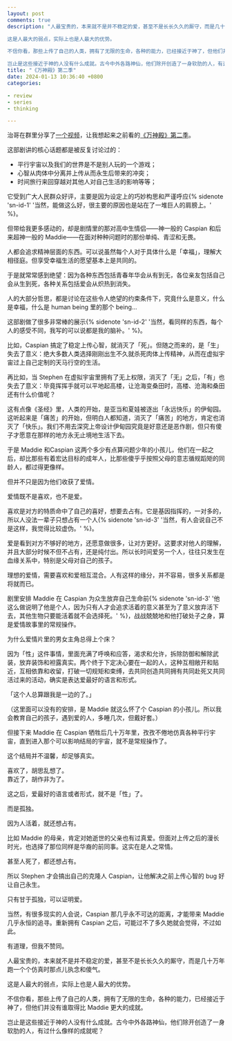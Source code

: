 ```yaml
---
layout: post
comments: true
description: "人最宝贵的，本来就不是并不稳定的爱，甚至不是长长久久的厮守，而是几十万年跑一个个仿真时那点儿执念和傻气。

这是人最大的弱点，实际上也是人最大的优势。

不信你看，那些上传了自己的人类，拥有了无限的生命，各种的能力，已经接近于神了，但他们并没有谁取得比 Maddie 更大的成就。

岂止是这些接近于神的人没有什么成就。古今中外各路神仙，他们除开创造了一身软肋的人，有过什么像样的成就呢？"
title: "《万神殿》第二季"
date: 2024-01-13 10:36:40 +0800
categories: 

- review
- series
- thinking

---
```


治哥在群里分享了[一个视频](https://www.sohu.com/a/710768108_100114195)，让我想起来之前看的[《万神殿》第二季](https://movie.douban.com/subject/36067160/)。

这部剧讲的核心话题都是被反复讨论过的：

- 平行宇宙以及我们的世界是不是别人玩的一个游戏；
- 心智从肉体中分离并上传从而永生后带来的冲突；
- 时间旅行来回穿越对其他人对自己生活的影响等等；

它受到广大人民群众好评，主要是因为设定上的巧妙构思和严谨呼应{% sidenote 'sn-id-1' '当然，能做这么好，很主要的原因也是站在了一堆巨人的肩膀上。' %}。

但带给我更多感动的，却是剧情里的那对高中生情侣——神一般的 Caspian 和后来超神一般的 Maddie——在面对种种问题时的那份单纯、青涩和无畏。

人都会追求精神层面的东西。可以说虽然每个人对于具体什么是「幸福」，理解大相径庭。但享受幸福生活的愿望基本上是共同的。

于是就常常感到绝望：因为各种东西包括青春年华会从有到无，各位亲友包括自己会从生到死，各种关系包括爱会从炽热到消失。

人的大部分哲思，都是讨论在这些令人绝望的约束条件下，究竟什么是意义，什么是幸福，什么是 human being 里的那个 being...

这部剧做了很多非常棒的展示{% sidenote 'sn-id-2' '当然，看同样的东西，每个人的感受不同，我写的可以说都是我的脑补。' %}。

比如，Caspian 搞定了稳定上传心智，就消灭了「死」。但随之而来的，是「生」失去了意义：绝大多数人类选择刚刚出生不久就杀死肉体上传精神，从而在虚拟宇宙过上自己定制的天马行空的生活。

再比如，当 Stephen 在虚拟宇宙里拥有了无上权限，消灭了「无」之后，「有」也失去了意义：毕竟挥挥手就可以平地起高楼，让沧海变桑田时，高楼、沧海和桑田还有什么价值呢？

这有点像《圣经》里，人类的开始，是亚当和夏娃被逐出「永远快乐」的伊甸园。这听起来是「痛苦」的开始，但明白人都知道，消灭了「痛苦」的地方，肯定也消灭了「快乐」。我们不用去深究上帝设计伊甸园究竟是好意还是恶作剧，但只有傻子才愿意在那样的地方永无止境地生活下去。

于是 Maddie 和Caspian 这两个多少有点算问题少年的小孩儿，他们在一起之后，却比那些有着宏达目标的成年人，比那些傻乎乎按照父母的意志循规蹈矩的同龄人，都过得更像样。

但并不只是因为他们收获了爱情。

爱情既不是喜欢，也不是爱。

喜欢是对方的特质命中了自己的喜好，想要去占有。它是基因指挥的，一对多的，所以人没法一辈子只想占有一个人{% sidenote 'sn-id-3' '当然，有人会说自己不是这样，我觉得比较虚伪。' %}。

爱是看到对方不够好的地方，还愿意做很多，让对方更好。这要求对他人的理解，并且大部分时候不但不占有，还是纯付出。所以长时间爱另一个人，往往只发生在血缘关系中，特别是父母对自己的孩子。

理想的爱情，需要喜欢和爱相互混合。人有这样的缘分，并不容易，很多关系都是将就而已。

剧里安排 Maddie 在 Caspian 为众生放弃自己生命前{% sidenote 'sn-id-3' '他这么做说明了他是个人，因为只有人才会追求活着的意义甚至为了意义放弃活下去，其他生物只要能活着就不会选择死。' %}，战战兢兢地和他打破处子之身，算是爱情故事里的常规操作。

为什么爱情片里的男女主角总得上个床？

因为「性」这件事情，里面充满了呼唤和应答，渴求和允许，拆除防御和解除武装，放弃装饰和袒露真实。两个终于下定决心要在一起的人，这种互相敞开和贴近，互相依靠和收留，打破一切规矩和束缚，去共同创造共同拥有共同赴死又共同活过来的活动，确实是表达爱最好的语言和形式。

「这个人总算跟我是一边的了。」

（这里面可以没有的安排，是 Maddie 就这么怀了个 Caspian 的小孩儿。所以我会教育自己的孩子，遇到爱的人，多睡几次，但戴好套。）

但接下来 Maddie 在 Caspian 牺牲后几十万年里，孜孜不倦地仿真各种平行宇宙，直到进入那个可以影响结局的宇宙，就不是常规操作了。

这个结局并不温馨，却足够真实。

喜欢了，胡思乱想了。\
靠近了，胡作非为了。

这之后，爱最好的语言或者形式，就不是「性」了。

而是孤独。

因为人活着，就还想占有。

比如 Maddie 的母亲，肯定对她逝世的父亲也有过真爱。但面对上传之后的漫长时光，也选择了那位同样是华裔的前同事。这实在是人之常情。

甚至人死了，都还想占有。

所以 Stephen 才会搞出自己的克隆人 Caspian，让他解决之前上传心智的 bug 好让自己永生。

只有甘于孤独，可以证明爱。

当然，有很多现实的人会说，Caspian 那几乎永不可达的距离，才能带来 Maddie 几乎永恒的追寻。重新拥有 Caspian 之后，可能过不了多久她就会觉得，不过如此。

有道理，但我不赞同。

人最宝贵的，本来就不是并不稳定的爱，甚至不是长长久久的厮守，而是几十万年跑一个个仿真时那点儿执念和傻气。

这是人最大的弱点，实际上也是人最大的优势。

不信你看，那些上传了自己的人类，拥有了无限的生命，各种的能力，已经接近于神了，但他们并没有谁取得比 Maddie 更大的成就。

岂止是这些接近于神的人没有什么成就。古今中外各路神仙，他们除开创造了一身软肋的人，有过什么像样的成就呢？